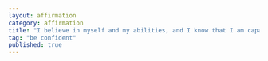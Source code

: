 ```yaml
---
layout: affirmation  
category: affirmation  
title: "I believe in myself and my abilities, and I know that I am capable of achieving anything I set my mind to do. "  
tag: "be confident"
published: true
---
```


